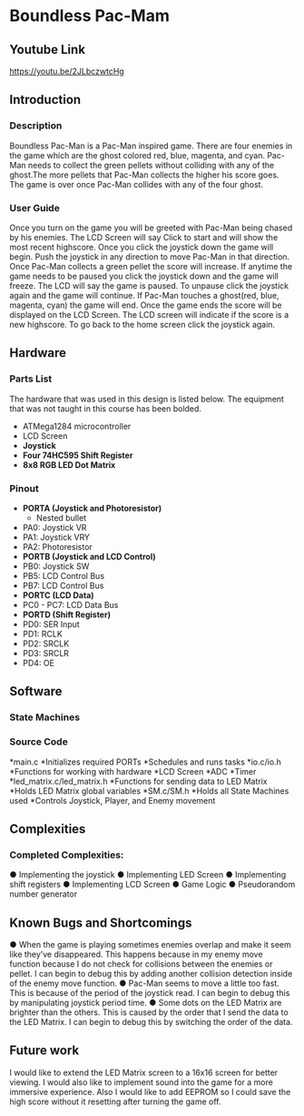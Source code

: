 # Boundless Pac-Mam

## Youtube Link

https://youtu.be/2JLbczwtcHg

## Introduction

### Description

Boundless Pac-Man is a Pac-Man inspired game. There are four enemies in the game
which are the ghost colored red, blue, magenta, and cyan. Pac-Man needs to collect the green
pellets without colliding with any of the ghost.The more pellets that Pac-Man collects the higher
his score goes. The game is over once Pac-Man collides with any of the four ghost.


### User Guide

Once you turn on the game you will be greeted with Pac-Man being chased by his
enemies. The LCD Screen will say Click to start and will show the most recent highscore. Once
you click the joystick down the game will begin.
Push the joystick in any direction to move Pac-Man in that direction. Once Pac-Man
collects a green pellet the score will increase.
If anytime the game needs to be paused you click the joystick down and the game will
freeze. The LCD will say the game is paused. To unpause click the joystick again and the game
will continue.
If Pac-Man touches a ghost(red, blue, magenta, cyan) the game will end. Once the game
ends the score will be displayed on the LCD Screen. The LCD screen will indicate if the score is
a new highscore.
To go back to the home screen click the joystick again.


## Hardware

### Parts List

The hardware that was used in this design is listed below. The equipment that was not
taught in this course has been bolded.
* ATMega1284 microcontroller
* LCD Screen
* __Joystick__
* __Four 74HC595 Shift Register__
* __8x8 RGB LED Dot Matrix__

### Pinout
* __PORTA (Joystick and Photoresistor)__ 
    * Nested bullet
 * PA0: Joystick VR
 * PA1: Joystick VRY
 * PA2: Photoresistor
* __PORTB (Joystick and LCD Control)__
 * PB0: Joystick SW
 * PB5: LCD Control Bus
 * PB7: LCD Control Bus
* __PORTC (LCD Data)__
 * PC0 - PC7: LCD Data Bus
* __PORTD (Shift Register)__
 * PD0: SER Input
 * PD1: RCLK
 * PD2: SRCLK
 * PD3: SRCLR
 * PD4: OE


## Software

### State Machines




### Source Code
*main.c
  *Initializes required PORTs
  *Schedules and runs tasks
*io.c/io.h
  *Functions for working with hardware
    *LCD Screen
    *ADC
    *Timer
*led_matrix.c/led_matrix.h
  *Functions for sending data to LED Matrix
  *Holds LED Matrix global variables
*SM.c/SM.h
  *Holds all State Machines used
  *Controls Joystick, Player, and Enemy movement

## Complexities

### Completed Complexities:
● Implementing the joystick
● Implementing LED Screen
● Implementing shift registers
● Implementing LCD Screen
● Game Logic
● Pseudorandom number generator

## Known Bugs and Shortcomings
● When the game is playing sometimes enemies overlap and make it seem like they’ve
disappeared. This happens because in my enemy move function because I do not check
for collisions between the enemies or pellet. I can begin to debug this by adding another
collision detection inside of the enemy move function.
● Pac-Man seems to move a little too fast. This is because of the period of the joystick
read. I can begin to debug this by manipulating joystick period time.
● Some dots on the LED Matrix are brighter than the others. This is caused by the order
that I send the data to the LED Matrix. I can begin to debug this by switching the order of
the data.
## Future work

I would like to extend the LED Matrix screen to a 16x16 screen for better viewing. I would also
like to implement sound into the game for a more immersive experience. Also I would like to add
EEPROM so I could save the high score without it resetting after turning the game off.
